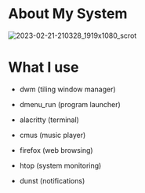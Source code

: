 
# About My System <a name="About"></a>

![2023-02-21-210328_1919x1080_scrot](https://user-images.githubusercontent.com/95656575/220446765-0123f57e-910e-487e-b380-fa413bddc9fd.png)

# What I use

- dwm (tiling window manager)
  
- dmenu_run (program launcher)
  
- alacritty (terminal)

- cmus (music player)
  
- firefox (web browsing)
  
- htop (system monitoring)
  
- dunst (notifications)

